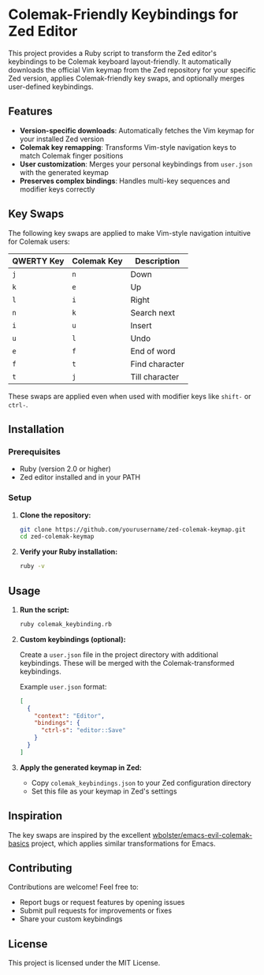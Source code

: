 # Colemak-Friendly Keybindings for Zed Editor

This project provides a Ruby script to transform the Zed editor's keybindings to be Colemak keyboard layout-friendly. It automatically downloads the official Vim keymap from the Zed repository for your specific Zed version, applies Colemak-friendly key swaps, and optionally merges user-defined keybindings.

## Features

- **Version-specific downloads**: Automatically fetches the Vim keymap for your installed Zed version
- **Colemak key remapping**: Transforms Vim-style navigation keys to match Colemak finger positions
- **User customization**: Merges your personal keybindings from `user.json` with the generated keymap
- **Preserves complex bindings**: Handles multi-key sequences and modifier keys correctly

## Key Swaps

The following key swaps are applied to make Vim-style navigation intuitive for Colemak users:

| QWERTY Key | Colemak Key | Description |
|------------|-------------|-------------|
| `j` | `n` | Down |
| `k` | `e` | Up |
| `l` | `i` | Right |
| `n` | `k` | Search next |
| `i` | `u` | Insert |
| `u` | `l` | Undo |
| `e` | `f` | End of word |
| `f` | `t` | Find character |
| `t` | `j` | Till character |

These swaps are applied even when used with modifier keys like `shift-` or `ctrl-`.

## Installation

### Prerequisites

- Ruby (version 2.0 or higher)
- Zed editor installed and in your PATH

### Setup

1. **Clone the repository:**
   ```sh
   git clone https://github.com/yourusername/zed-colemak-keymap.git
   cd zed-colemak-keymap
   ```
   
2. **Verify your Ruby installation:**
   ```sh
   ruby -v
   ```

## Usage

1. **Run the script:**
   ```sh
   ruby colemak_keybinding.rb
   ```

2. **Custom keybindings (optional):**
   
   Create a `user.json` file in the project directory with additional keybindings. These will be merged with the Colemak-transformed keybindings.

   Example `user.json` format:
   ```json
   [
     {
       "context": "Editor",
       "bindings": {
         "ctrl-s": "editor::Save"
       }
     }
   ]
   ```

3. **Apply the generated keymap in Zed:**
   
   - Copy `colemak_keybindings.json` to your Zed configuration directory
   - Set this file as your keymap in Zed's settings

## Inspiration

The key swaps are inspired by the excellent [wbolster/emacs-evil-colemak-basics](https://github.com/wbolster/emacs-evil-colemak-basics) project, which applies similar transformations for Emacs.

## Contributing

Contributions are welcome! Feel free to:
- Report bugs or request features by opening issues
- Submit pull requests for improvements or fixes
- Share your custom keybindings

## License

This project is licensed under the MIT License.
